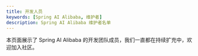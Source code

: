 ```yaml
---
title: 开发人员
keywords: [Spring AI Alibaba, 维护者]
description: Spring AI Alibaba 维护者名单
---
```


本页面展示了 Spring AI Alibaba 的开发团队成员，我们一直都在持续扩充中，欢迎加入社区。


[](https://github.com/alibaba/spring-ai-alibaba/blob/main/GOVERNANCE.md)
